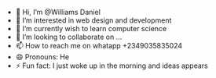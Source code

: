 - 👋 Hi, I’m @Williams Daniel 
- 👀 I’m interested in web design and development 
- 🌱 I’m currently wish to learn computer science 
- 💞️ I’m looking to collaborate on ...
- 📫 How to reach me on whatapp +2349035835024
- 😄 Pronouns: He 
- ⚡ Fun fact: I just woke up in the morning and  ideas appears

<!---
fsjusbzvzjzjdjdb/fsjusbzvzjzjdjdb is a ✨ special ✨ repository because its `README.md` (this file) appears on your GitHub profile.
You can click the Preview link to take a look at your changes.
--->
